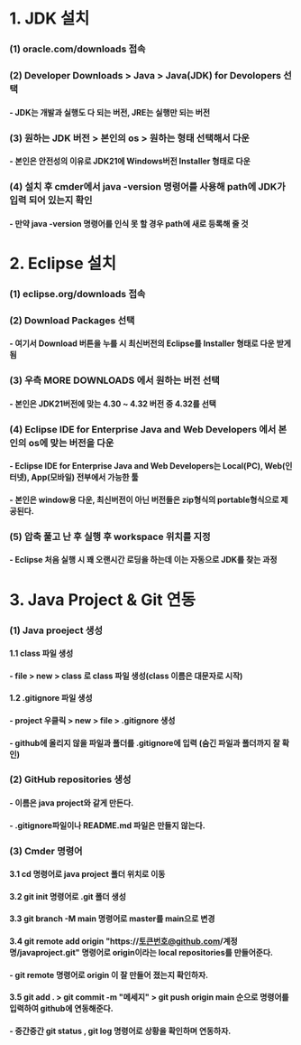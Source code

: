 # 1. JDK 설치
### (1) oracle.com/downloads 접속
### (2) Developer Downloads > Java > Java(JDK) for Devolopers 선택
#### - JDK는 개발과 실행도 다 되는 버전, JRE는 실행만 되는 버전
### (3) 원하는 JDK 버전 > 본인의 os > 원하는 형태 선택해서 다운 
#### - 본인은 안전성의 이유로 JDK21에 Windows버전 Installer 형태로 다운
### (4) 설치 후 cmder에서 java -version 명령어를 사용해 path에 JDK가 입력 되어 있는지 확인 
#### - 만약 java -version 명령어를 인식 못 할 경우 path에 새로 등록해 줄 것

# 2. Eclipse 설치
### (1) eclipse.org/downloads 접속
### (2) Download Packages 선택 
#### - 여기서 Download 버튼을 누를 시 최신버전의 Eclipse를 Installer 형태로 다운 받게 됨
### (3) 우측 MORE DOWNLOADS 에서 원하는 버전 선택
#### - 본인은 JDK21버전에 맞는 4.30 ~ 4.32 버전 중 4.32를 선택
### (4) Eclipse IDE for Enterprise Java and Web Developers 에서 본인의 os에 맞는 버전을 다운
#### - Eclipse IDE for Enterprise Java and Web Developers는 Local(PC), Web(인터넷), App(모바일) 전부에서 가능한 툴
#### - 본인은 window용 다운, 최신버전이 아닌 버전들은 zip형식의 portable형식으로 제공된다.
### (5) 압축 풀고 난 후 실행 후 workspace 위치를 지정
#### - Eclipse 처음 실행 시 꽤 오랜시간 로딩을 하는데 이는 자동으로 JDK를 찾는 과정

# 3. Java Project & Git 연동
### (1) Java proeject 생성
#### 1.1 class 파일 생성
#### - file > new > class 로 class 파일 생성(class 이름은 대문자로 시작)
#### 1.2 .gitignore 파일 생성
#### - project 우클릭 > new > file > .gitignore 생성
#### - github에 올리지 않을 파일과 폴더를 .gitignore에 입력 (숨긴 파일과 폴더까지 잘 확인)

### (2) GitHub repositories 생성
#### - 이름은 java project와 같게 만든다.
#### - .gitignore파일이나 README.md 파일은 만들지 않는다.

### (3) Cmder 명령어
#### 3.1 cd 명령어로 java project 폴더 위치로 이동
#### 3.2 git init 명령어로 .git 폴더 생성
#### 3.3 git branch -M main 명령어로 master를 main으로 변경
#### 3.4 git remote add origin "https://토큰번호@github.com/계정명/javaproject.git" 명령어로 origin이라는 local repositories를 만들어준다.
#### - git remote 명령어로 origin 이 잘 만들어 졌는지 확인하자.
#### 3.5 git add . > git commit -m "메세지" > git push origin main 순으로 명령어를 입력하여 github에 연동해준다.
#### - 중간중간 git status , git log 명령어로 상황을 확인하며 연동하자.

